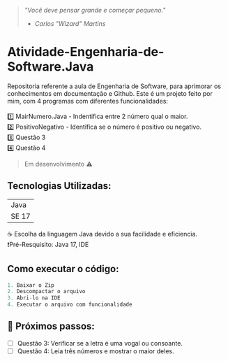 > *"Você deve pensar grande e começar pequeno."* 
> - *Carlos "Wizard" Martins*

# Atividade-Engenharia-de-Software.Java
Repositoria referente a aula de Engenharia de Software, para aprimorar os conhecimentos em documentação e Github. Este é um projeto feito por mim, com 4 programas com diferentes funcionalidades:<br><br>
1️⃣ MairNumero.Java - Indentifica entre 2 número qual o maior. <br>
2️⃣ PositivoNegativo - Identifica se o número é positivo ou negativo. <br>
3️⃣ Questão 3 <br>
4️⃣ Questão 4 <br>

>Em desenvolvimento ⚠️

## Tecnologias Utilizadas:
<table>
  <tr>
    <td> Java </td>
  </tr>
  <tr>
    <td> SE 17 </td>
  </tr>
</table>
☕ Escolha da linguagem Java devido a sua facilidade e eficiencia. <br>
❗Pré-Resquisito: Java 17, IDE <br>

## Como executar o código:
```Java
1. Baixar o Zip
2. Descompactar o arquivo
3. Abri-lo na IDE
4. Executar o arquivo com funcionalidade
```

## 👟 Próximos passos:
- [ ] Questão 3: Verificar se a letra é uma vogal ou consoante.
- [ ] Questão 4: Leia três números e mostrar o maior deles.
